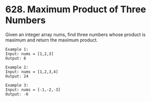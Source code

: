 # 628. Maximum Product of Three Numbers
Given an integer array nums, find three numbers whose product is maximum and return the maximum product.


```
Example 1:
Input: nums = [1,2,3]
Output: 6

Example 2:
Input: nums = [1,2,3,4]
Output: 24

Example 3:
Input: nums = [-1,-2,-3]
Output: -6
```